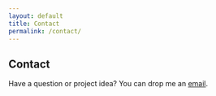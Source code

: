 ```yaml
---
layout: default
title: Contact
permalink: /contact/
---
```



## Contact

Have a question or project idea? You can drop me an <a href="mailto:&#97;&#107;&#112;&#114;&#111;&#100;&#114;&#111;&#109;&#111;&#117;&#64;&#103;&#109;&#97;&#105;&#108;&#46;&#99;&#111;&#109;">email</a>.